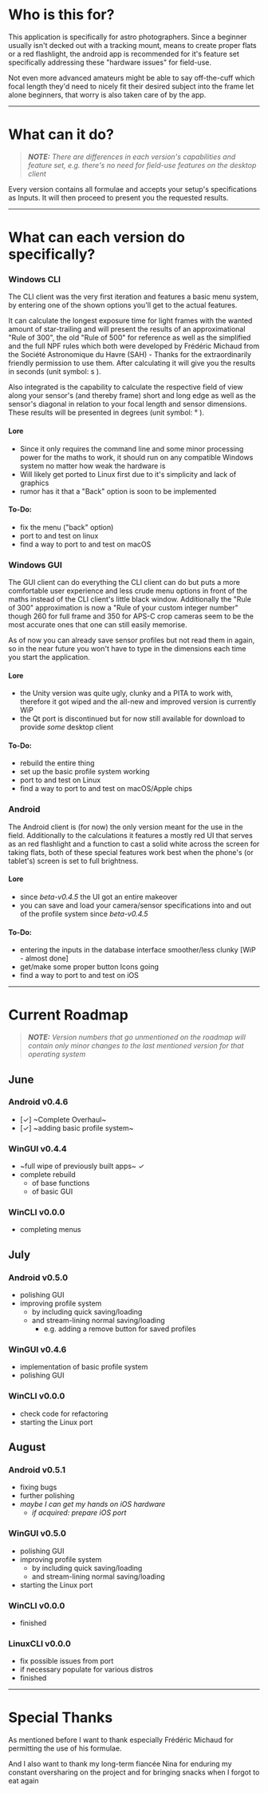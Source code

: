 # Who is this for?
This application is specifically for astro photographers.
Since a beginner usually isn't decked out with a tracking mount, means to create proper flats or a red flashlight, the android app is recommended for it's feature set specifically addressing these "hardware issues" for field-use. 

Not even more advanced amateurs might be able to say off-the-cuff which focal length they'd need to nicely fit their desired subject into the frame let alone beginners, that worry is also taken care of by the app.

------------------------------------------
# What can it do?
> ***NOTE:** There are differences in each version's capabilities and feature set, e.g. there's no need for field-use features on the desktop client*

Every version contains all formulae and accepts your setup's specifications as Inputs.
It will then proceed to present you the requested results.

------------------------------------------
# What can each version do specifically?
### Windows CLI
The CLI client was the very first iteration and features a basic menu system, by entering one of the shown options you'll get to the actual features.

It can calculate the longest exposure time for light frames with the wanted amount of star-trailing and will present the results of an approximational "Rule of 300", the old "Rule of 500" for reference as well as the simplified and the full NPF 
rules which both were developed by Frédéric Michaud from the Société Astronomique du Havre (SAH) - Thanks for the extraordinarily friendly permission to use them. 
After calculating it will give you the results in seconds (unit symbol: s ).

Also integrated is the capability to calculate the respective field of view along your sensor's (and thereby frame) short and long edge as well as the sensor's diagonal in relation to your focal length and sensor dimensions. 
These results will be presented in degrees (unit symbol: ° ).

#### Lore
- Since it only requires the command line and some minor processing power for the maths to work, it should run on any compatible Windows system no matter how weak the hardware is
- Will likely get ported to Linux first due to it's simplicity and lack of graphics
- rumor has it that a "Back" option is soon to be implemented
#### To-Do:
- fix the menu ("back" option)
- port to and test on linux
- find a way to port to and test on macOS


### Windows GUI
The GUI client can do everything the CLI client can do but puts a more comfortable user experience and less crude menu options in front of the maths instead of the CLI client's little black window.
Additionally the "Rule of 300" approximation is now a "Rule of your custom integer number" though 260 for full frame and 350 for APS-C crop cameras seem to be the most accurate ones that one can still easily memorise.

As of now you can already save sensor profiles but not read them in again, so in the near future you won't have to type in the dimensions each time you start the application.

#### Lore
- the Unity version was quite ugly, clunky and a PITA to work with, therefore it got wiped and the all-new and improved version is currently WiP
- the Qt port is discontinued but for now still available for download to provide *some* desktop client
#### To-Do:
- rebuild the entire thing
- set up the basic profile system working
- port to and test on Linux
- find a way to port to and test on macOS/Apple chips


### Android
The Android client is (for now) the only version meant for the use in the field. Additionally to the calculations it features a mostly red UI that serves as an red flashlight and a function to cast a solid white across the screen for taking flats, both of these special features work best when the phone's (or tablet's) screen is set to full brightness.

#### Lore
- since _beta-v0.4.5_ the UI got an entire makeover
- you can save and load your camera/sensor specifications into and out of the profile system since _beta-v0.4.5_
#### To-Do:
- entering the inputs in the database interface smoother/less clunky [WiP - almost done]
- get/make some proper button Icons going
- find a way to port to and test on iOS

------------------------------------------
# Current Roadmap
> ***NOTE:** Version numbers that go unmentioned on the roadmap will contain only minor changes to the last mentioned version for that operating system*
## June
### Android v0.4.6
- [✓] ~Complete Overhaul~ 
- [✓] ~adding basic profile system~ 
### WinGUI v0.4.4
- ~full wipe of previously built apps~ ✓
- complete rebuild
  - of base functions
  - of basic GUI
### WinCLI v0.0.0
- completing menus

## July
### Android v0.5.0
- polishing GUI
- improving profile system
  - by including quick saving/loading
  - and stream-lining normal saving/loading
    - e.g. adding a remove button for saved profiles
### WinGUI v0.4.6
- implementation of basic profile system
- polishing GUI
### WinCLI v0.0.0
- check code for refactoring 
- starting the Linux port

## August
### Android v0.5.1
- fixing bugs
- further polishing
- *maybe I can get my hands on iOS hardware*
  - *if acquired: prepare iOS port*
### WinGUI v0.5.0
- polishing GUI
- improving profile system
  - by including quick saving/loading
  - and stream-lining normal saving/loading
- starting the Linux port
### WinCLI v0.0.0
- finished
### LinuxCLI v0.0.0
- fix possible issues from port
- if necessary populate for various distros
- finished

------------------------------------------
# Special Thanks
As mentioned before I want to thank especially Frédéric Michaud for permitting the use of his formulae.

And I also want to thank my long-term fiancée Nina for enduring my constant oversharing on the project and for bringing snacks when I forgot to eat again
